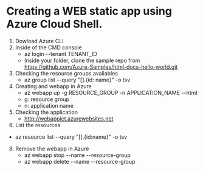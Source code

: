 # Creating a WEB static app using Azure Cloud Shell.

1. Dowload Azure CLI
2. Inside of the CMD console
   - az login --tenant TENANT_ID 
   - Inside your folder, clone the sample repo from https://github.com/Azure-Samples/html-docs-hello-world.git
3. Checking the resource groups avaliables
   - az group list --query "[].{id: name}" -o tsv
4. Creating and webapp in Azure
   - az webapp up -g RESOURCE_GROUP -n APPLICATION_NAME --html
   - g: resource group
   - n: application name
5. Checking the application
   - http://webappict.azurewebsites.net
6. List the resources
  - az resource list --query "[].{id:name}" -o tsv
8. Remove the webapp in Azure
   - az webapp stop --name <AppServiceName> --resource-group <ResourceGroupName> 
   - az webapp delete --name <AppServiceName> --resource-group <ResourceGroupName>
